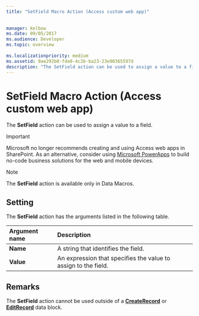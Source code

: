 ```yaml
---
title: "SetField Macro Action (Access custom web app)"
 
 
manager: kelbow
ms.date: 09/05/2017
ms.audience: Developer
ms.topic: overview
  
ms.localizationpriority: medium
ms.assetid: 9ae292b0-fde0-4c2b-ba23-23e90365597d
description: "The SetField action can be used to assign a value to a field."
---
```


# SetField Macro Action (Access custom web app)

The **SetField** action can be used to assign a value to a field. 
  
> [!IMPORTANT]
> Microsoft no longer recommends creating and using Access web apps in SharePoint. As an alternative, consider using [Microsoft PowerApps](https://powerapps.microsoft.com/) to build no-code business solutions for the web and mobile devices. 
  
> [!NOTE]
> The **SetField** action is available only in Data Macros. 
  
## Setting

The **SetField** action has the arguments listed in the following table. 
  
|**Argument name**|**Description**|
|:-----|:-----|
|**Name** <br/> |A string that identifies the field. |
|**Value** <br/> |An expression that specifies the value to assign to the field. |
   
## Remarks

The **SetField** action cannot be used outside of a **[CreateRecord](createrecord-data-block-access-custom-web-app.md)** or **[EditRecord](editrecord-data-block-access-custom-web-app.md)** data block. 
  

